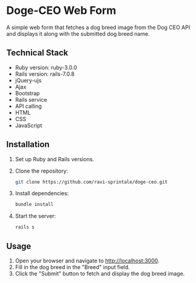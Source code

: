 # Doge-CEO Web Form

A simple web form that fetches a dog breed image from the Dog CEO API and displays it along with the submitted dog breed name.

## Technical Stack

- Ruby version: ruby-3.0.0
- Rails version: rails-7.0.8
- jQuery-ujs
- Ajax
- Bootstrap
- Rails service
- API calling
- HTML
- CSS
- JavaScript

## Installation

1. Set up Ruby and Rails versions.
2. Clone the repository:

    ```bash
    git clone https://github.com/ravi-sprintale/doge-ceo.git
    ```

3. Install dependencies:

    ```bash
    bundle install
    ```

4. Start the server:

    ```bash
    rails s
    ```

## Usage

1. Open your browser and navigate to [http://localhost:3000](http://localhost:3000).
2. Fill in the dog breed in the "Breed" input field.
3. Click the "Submit" button to fetch and display the dog breed image.

